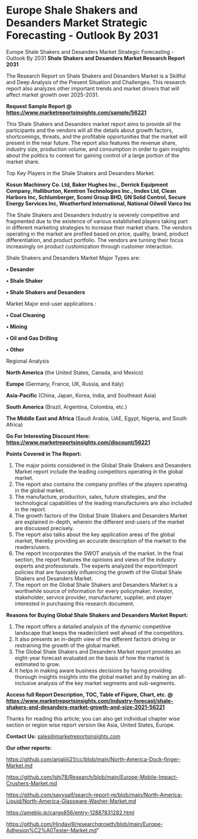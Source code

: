 # Europe Shale Shakers and Desanders Market Strategic Forecasting - Outlook By 2031
 Europe Shale Shakers and Desanders Market Strategic Forecasting - Outlook By 2031
<strong>Shale Shakers and Desanders Market Research Report 2031</strong>

The Research Report on Shale Shakers and Desanders Market is a Skillful and Deep Analysis of the Present Situation and Challenges. This research report also analyzes other important trends and market drivers that will affect market growth over 2025-2031.

<strong>Request Sample Report @ <a href=https://www.marketreportsinsights.com/sample/56221>https://www.marketreportsinsights.com/sample/56221</a></strong>

This Shale Shakers and Desanders market report aims to provide all the participants and the vendors will all the details about growth factors, shortcomings, threats, and the profitable opportunities that the market will present in the near future. The report also features the revenue share, industry size, production volume, and consumption in order to gain insights about the politics to contest for gaining control of a large portion of the market share.

Top Key Players in the Shale Shakers and Desanders Market:

<strong>Kosun Machinery Co. Ltd, Baker Hughes Inc., Derrick Equipment Company, Halliburton, Kemtron Technologies Inc., Imdex Ltd, Clean Harbors Inc, Schlumberger, Scomi Group BHD, GN Solid Control, Secure Energy Services Inc, Weatherford International, National Oilwell Varco Inc</strong>

The Shale Shakers and Desanders Industry is severely competitive and fragmented due to the existence of various established players taking part in different marketing strategies to increase their market share. The vendors operating in the market are profiled based on price, quality, brand, product differentiation, and product portfolio. The vendors are turning their focus increasingly on product customization through customer interaction.

Shale Shakers and Desanders Market Major Types are:

<strong>• Desander

• Shale Shaker

• Shale Shakers and Desanders</strong>

Market Major end-user applications :

<strong>• Coal Cleaning

• Mining

• Oil and Gas Drilling

• Other</strong>

Regional Analysis

</u><strong><b>North America</b></strong> (the United States, Canada, and Mexico)

<strong><b>Europe </b></strong>(Germany, France, UK, Russia, and Italy)

<strong><b>Asia-Pacific</b></strong> (China, Japan, Korea, India, and Southeast Asia)

<strong><b>South America</b></strong> (Brazil, Argentina, Colombia, etc.)

<strong><b>The Middle East and Africa</b></strong> (Saudi Arabia, UAE, Egypt, Nigeria, and South Africa)

<strong>Go For Interesting Discount Here: <a href=https://www.marketreportsinsights.com/discount/56221>https://www.marketreportsinsights.com/discount/56221</a></strong>

<strong>Points Covered in The Report:</strong>
<ol>
  <li>The major points considered in the Global Shale Shakers and Desanders Market report include the leading competitors operating in the global market.</li>
  <li>The report also contains the company profiles of the players operating in the global market.</li>
  <li>The manufacture, production, sales, future strategies, and the technological capabilities of the leading manufacturers are also included in the report.</li>
  <li>The growth factors of the Global Shale Shakers and Desanders Market are explained in-depth, wherein the different end-users of the market are discussed precisely.</li>
  <li>The report also talks about the key application areas of the global market, thereby providing an accurate description of the market to the readers/users.</li>
  <li>The report incorporates the SWOT analysis of the market. In the final section, the report features the opinions and views of the industry experts and professionals. The experts analyzed the export/import policies that are favorably influencing the growth of the Global Shale Shakers and Desanders Market.</li>
  <li>The report on the Global Shale Shakers and Desanders Market is a worthwhile source of information for every policymaker, investor, stakeholder, service provider, manufacturer, supplier, and player interested in purchasing this research document.</li>
</ol>
<strong>Reasons for Buying Global Shale Shakers and Desanders Market Report:</strong>

<ol>
  <li>The report offers a detailed analysis of the dynamic competitive landscape that keeps the reader/client well ahead of the competitors.</li>
  <li>It also presents an in-depth view of the different factors driving or restraining the growth of the global market.</li>
  <li>The Global Shale Shakers and Desanders Market report provides an eight-year forecast evaluated on the basis of how the market is estimated to grow.</li>
  <li>It helps in making aware business decisions by having providing thorough insights insights into the global market and by making an all-inclusive analysis of the key market segments and sub-segments.</li>
</ol>
<strong>Access full Report Description, TOC, Table of Figure, Chart, etc. @ <a href=https://www.marketreportsinsights.com/industry-forecast/shale-shakers-and-desanders-market-growth-and-size-2021-56221>https://www.marketreportsinsights.com/industry-forecast/shale-shakers-and-desanders-market-growth-and-size-2021-56221</a></strong>


Thanks for reading this article; you can also get individual chapter wise section or region wise report version like Asia, United States, Europe.

<strong>Contact Us:</strong>
sales@marketreportsinsights.com

<strong>Our other reports:</strong>

<a href=https://github.com/anjaliiii21/cc/blob/main/North-America-Dock-finger-Market.md>https://github.com/anjaliiii21/cc/blob/main/North-America-Dock-finger-Market.md</a>

<a href=https://github.com/Ishi78/Research/blob/main/Europe-Mobile-Impact-Crushers-Market.md>https://github.com/Ishi78/Research/blob/main/Europe-Mobile-Impact-Crushers-Market.md</a>

<a href=https://github.com/sayysaif/search-report-re/blob/main/North-America-Liquid/North-America-Glassware-Washer-Market.md>https://github.com/sayysaif/search-report-re/blob/main/North-America-Liquid/North-America-Glassware-Washer-Market.md</a>

<a href=https://ameblo.jp/cargo656/entry-12887831282.html>https://ameblo.jp/cargo656/entry-12887831282.html</a>

<a href=https://github.com/Hindavi9/researchgrowth/blob/main/Europe-Adhesion%C2%A0Tester-Market.md>https://github.com/Hindavi9/researchgrowth/blob/main/Europe-Adhesion%C2%A0Tester-Market.md</a>"
